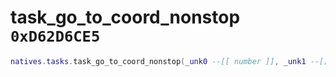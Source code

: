 # task_go_to_coord_nonstop `0xD62D6CE5`

```lua
natives.tasks.task_go_to_coord_nonstop(_unk0 --[[ number ]], _unk1 --[[ number ]], _unk2 --[[ number ]], _unk3 --[[ number ]])
```
